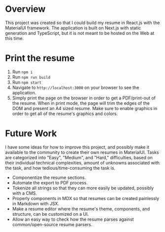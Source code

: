 # Overview

This project was created so that I could build my resume in React.js with the MaterialUI framework. The application is built on Next.js with static generation and TypeScript, but it is not meant to be hosted on the Web at this time.

# Print the resume

1. Run `npm i`
2. Run `npm run build`
3. Run `npm start`
4. Navigate to `http://localhost:3000` on your browser to see the application.
5. Simply print the page on the browser in order to get a PDF/print-out of the resume. When in print mode,
   the page will trim the edges of the DOM and present an A4 sized resume. Make sure to enable graphics in order to get all
   of the resume's graphics and colors.

# Future Work

I have some ideas for how to improve this project, and possibly make it available to the community to create their own resumes in MaterialUI. Tasks are categorized into "Easy", "Medium", and "Hard," difficulties, based on their individual technical complexities, amount of unknowns associated with the task, and how tedious/time-consuming the task is.

- Componentize the resume sections.
- Automate the export to PDF process.
- Tokenize all strings so that they can more easily be updated, possibly with a CMS.
- Properly components in MDX so that resumes can be created painlessly in Markdown with JSX.
- Make a resume editor where the resume's theme, components, and structure, can be customized on a UI.
- Allow an easy way to check how the resume parses against common/open-source resume parsers.

